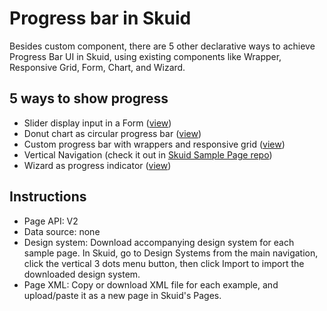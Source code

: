 # Progress bar in Skuid
Besides custom component, there are 5 other declarative ways to achieve Progress Bar UI in Skuid, using existing components like Wrapper, Responsive Grid, Form, Chart, and Wizard. 

## 5 ways to show progress
- Slider display input in a Form ([view](otherComponentsAsProgressBar))
- Donut chart as circular progress bar ([view](otherComponentsAsProgressBar))
- Custom progress bar with wrappers and responsive grid ([view](customProgressBar))
- Vertical Navigation (check it out in [Skuid Sample Page repo](https://github.com/skuid/SamplePages/tree/7cd783b504c4881d6bd85844e73253a6055e0c06/Skuid_Techniques/Navigation))
- Wizard as progress indicator ([view](otherComponentsAsProgressBar))

## Instructions
- Page API:  V2
- Data source: none
- Design system: Download accompanying design system for each sample page. In Skuid, go to Design Systems from the main navigation, click the vertical 3 dots menu button, then click Import to import the downloaded design system. 
- Page XML: Copy or download XML file for each example, and upload/paste it as a new page in Skuid's Pages.